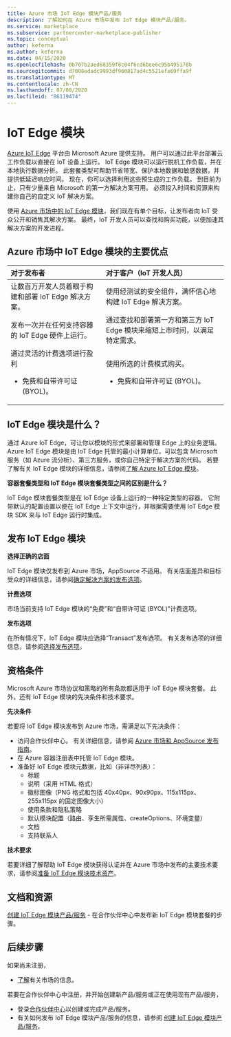 ```yaml
---
title: Azure 市场 IoT Edge 模块产品/服务
description: 了解如何在 Azure 市场中发布 IoT Edge 模块产品/服务。
ms.service: marketplace
ms.subservice: partnercenter-marketplace-publisher
ms.topic: conceptual
author: keferna
ms.author: keferna
ms.date: 04/15/2020
ms.openlocfilehash: 0b707b2aed68359f8c04f6cd6bee6c95b495178b
ms.sourcegitcommit: d7008edadc9993df960817ad4c5521efa69ffa9f
ms.translationtype: MT
ms.contentlocale: zh-CN
ms.lasthandoff: 07/08/2020
ms.locfileid: "86119474"
---
```

# <a name="iot-edge-modules"></a>IoT Edge 模块

[Azure IoT Edge](https://azure.microsoft.com/services/iot-edge/) 平台由 Microsoft Azure 提供支持。  用户可以通过此平台部署云工作负载以直接在 IoT 设备上运行。  IoT Edge 模块可以运行脱机工作负载，并在本地执行数据分析。 此套餐类型可帮助节省带宽、保护本地数据和敏感数据，并提供低延迟响应时间。  现在，你可以选择利用这些预生成的工作负载。 到目前为止，只有少量来自 Microsoft 的第一方解决方案可用。  必须投入时间和资源来构建你自己的自定义 IoT 解决方案。

使用 [Azure 市场中的 IoT Edge 模块](https://azuremarketplace.microsoft.com/marketplace/apps/category/internet-of-things?page=1)，我们现在有单个目标，让发布者向 IoT 受众公开和销售其解决方案。 最终，IoT 开发人员可以查找和购买功能，以便加速其解决方案的开发进程。  

## <a name="key-benefits-of-iot-edge-modules-in-azure-marketplace"></a>Azure 市场中 IoT Edge 模块的主要优点

| **对于发布者**    | **对于客户（IoT 开发人员）**  |
| :------------------- | :-------------------|
| 让数百万开发人员着眼于构建和部署 IoT Edge 解决方案。  | 使用经测试的安全组件，满怀信心地构建 IoT Edge 解决方案。 |
| 发布一次并在任何支持容器的 IoT Edge 硬件上运行。 | 通过查找和部署第一方和第三方 IoT Edge 模块来缩短上市时间，以满足特定需求。 |
| 通过灵活的计费选项进行盈利 <ul> <li> 免费和自带许可证 (BYOL)。 </li> </ul> | 使用所选的计费模式购买。 <ul> <li> 免费和自带许可证 (BYOL)。 </li> </ul> |

## <a name="what-is-an-iot-edge-module"></a>IoT Edge 模块是什么？

通过 Azure IoT Edge，可让你以模块的形式来部署和管理 Edge 上的业务逻辑。 Azure IoT Edge 模块是由 IoT Edge 托管的最小计算单位，可以包含 Microsoft 服务（如 Azure 流分析）、第三方服务，或你自己特定于解决方案的代码。 若要了解有关 IoT Edge 模块的详细信息，请参阅[了解 Azure IoT Edge 模块](../iot-edge/iot-edge-modules.md)。

**容器套餐类型和 IoT Edge 模块套餐类型之间的区别是什么？**

IoT Edge 模块套餐类型是在 IoT Edge 设备上运行的一种特定类型的容器。 它附带默认的配置设置以便在 IoT Edge 上下文中运行，并根据需要使用 IoT Edge 模块 SDK 来与 IoT Edge 运行时集成。

## <a name="publishing-your-iot-edge-module"></a>发布 IoT Edge 模块

**选择正确的店面**

IoT Edge 模块仅发布到 Azure 市场，AppSource 不适用。  有关店面差异和目标受众的详细信息，请参阅[确定解决方案的发布选项](determine-your-listing-type.md)。
 
**计费选项**

市场当前支持 IoT Edge 模块的“免费”和“自带许可证 (BYOL)”计费选项。
 
**发布选项**

在所有情况下，IoT Edge 模块应选择“Transact”发布选项。  有关发布选项的详细信息，请参阅[选择发布选项](determine-your-listing-type.md)。  

## <a name="eligibility-criteria"></a>资格条件

Microsoft Azure 市场协议和策略的所有条款都适用于 IoT Edge 模块套餐。  此外，还有 IoT Edge 模块的先决条件和技术要求。  

**先决条件**

若要将 IoT Edge 模块发布到 Azure 市场，需满足以下先决条件：

- 访问合作伙伴中心。 有关详细信息，请参阅 [Azure 市场和 AppSource 发布指南](marketplace-publishers-guide.md)。
- 在 Azure 容器注册表中托管 IoT Edge 模块。 
- 准备好 IoT Edge 模块元数据，比如（非详尽列表）： 
    - 标题
    - 说明（采用 HTML 格式）
    - 徽标图像（PNG 格式和包括 40x40px、90x90px、115x115px、255x115px 的固定图像大小）
    - 使用条款和隐私策略
    - 默认模块配置（路由、孪生所需属性、createOptions、环境变量）
    - 文档
    - 支持联系人

**技术要求**

若要详细了解帮助 IoT Edge 模块获得认证并在 Azure 市场中发布的主要技术要求，请参阅[准备 IoT Edge 模块技术资产](./partner-center-portal/create-iot-edge-module-asset.md)。

## <a name="documentation-and-resources"></a>文档和资源

[创建 IoT Edge 模块产品/服务](./partner-center-portal/azure-iot-edge-module-creation.md) - 在合作伙伴中心中发布新 IoT Edge 模块套餐的步骤。

## <a name="next-steps"></a>后续步骤

如果尚未注册，

- [了解](https://azuremarketplace.microsoft.com/sell)有关市场的信息。

若要在合作伙伴中心中注册，并开始创建新产品/服务或正在使用现有产品/服务，

- 登录[合作伙伴中心](https://partner.microsoft.com/dashboard/account/v3/enrollment/introduction/partnership)以创建或完成产品/服务。
- 有关如何发布 IoT Edge 模块产品/服务的信息，请参阅 [创建 IoT Edge 模块产品/服务](./partner-center-portal/azure-iot-edge-module-creation.md)。
